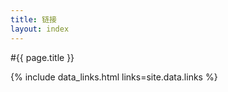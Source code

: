 ```yaml
---
title: 链接
layout: index
---
```


#{{ page.title }}

{% include data_links.html links=site.data.links %}
